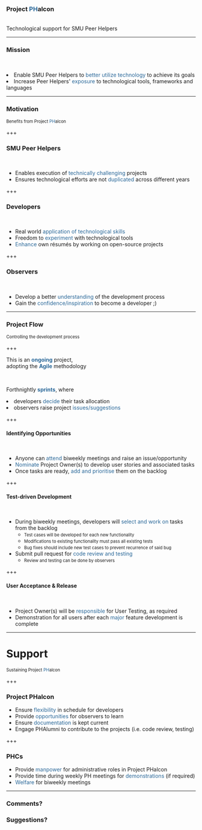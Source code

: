### Project <span style="color: #2A6899">PH</span>alcon
<br>
Technological support for SMU Peer Helpers

---

### Mission
<br>

<span><li>Enable SMU Peer Helpers to <span style="color: #2A6899">better utilize technology</span> to achieve its goals</li></span> <!-- .element: class="fragment" -->
<span><li>Increase Peer Helpers' <span style="color: #2A6899">exposure</span> to technological tools, frameworks and languages</li></span> <!-- .element: class="fragment" -->

---

### Motivation
<span style="font-size:0.8em;">Benefits from Project <span style="color: #2A6899">PH</span>alcon</span>

+++

### SMU Peer Helpers
<br>

- Enables execution of <span style="color: #2A6899">technically challenging</span> projects
- Ensures technological efforts are not <span style="color: #2A6899">duplicated</span> across different years

+++

### Developers
<br>

- Real world <span style="color: #2A6899">application<span> of technological skills
- Freedom to <span style="color: #2A6899">experiment</span> with technological tools
- <span style="color: #2A6899">Enhance</span> own résumés by working on open-source projects

+++

### Observers <!-- TODO Come up with a better name! -->
<br>

- Develop a better <span style="color: #2A6899">understanding</span> of the development process
- Gain the <span style="color: #2A6899">confidence/inspiration</span> to become a developer ;)

---

### Project Flow
<span style="font-size:0.8em;">Controlling the development process</span>

+++

<span>This is an <b style="color: #2A6899">ongoing</b> project,</span></br>
<span class="fragment" >adopting the <b style="color: #2A6899">Agile</b> methodology</span>

<br>

<span class="fragment" >Forthnightly <b style="color: #2A6899">sprints</b>, where</span>
<span><li>developers <span style="color: #2A6899">decide</span> their task allocation</li></span> <!-- .element: class="fragment" -->
<span><li>observers raise project <span style="color: #2A6899">issues/suggestions</span></li></span> <!-- .element: class="fragment" -->

+++

#### Identifying Opportunities
<br>

- Anyone can <span style="color: #2A6899">attend</span> biweekly meetings and raise an issue/opportunity
- <span style="color: #2A6899">Nominate</span> Project Owner(s) to develop user stories and associated tasks
- Once tasks are ready, <span style="color: #2A6899">add and prioritise</span> them on the backlog

+++

#### Test-driven Development
<br>

- During biweekly meetings, developers will <span style="color: #2A6899">select and work on</span> tasks from the backlog
    - <span style="font-size:0.8em;">Test cases will be developed for each new functionality</span>
    - <span style="font-size:0.8em;">Modifications to existing functionality must pass all existing tests</span>
    - <span style="font-size:0.8em;">Bug fixes should include new test cases to prevent recurrence of said bug</span>
- Submit pull request for <span style="color: #2A6899">code review and testing</span>
    - <span style="font-size:0.8em;">Review and testing can be done by observers</span>

+++

#### User Acceptance & Release
<br>

- Project Owner(s) will be <span style="color: #2A6899">responsible</span> for User Testing, as required
- Demonstration for all users after each <span style="color: #2A6899">major</span> feature development is complete

---

# Support
<span style="font-size:0.8em;">Sustaining Project <span style="color: #2A6899">PH</span>alcon</span>

+++

### Project PHalcon

- Ensure <span style="color: #2A6899">flexibility</span> in schedule for developers
- Provide <span style="color: #2A6899">opportunities</span> for observers to learn
- Ensure <span style="color: #2A6899">documentation</span> is kept current
- Engage PHAlumni to contribute to the projects (i.e. code review, testing)

+++

### PHCs

- Provide <span style="color: #2A6899">manpower</span> for administrative roles in Project PHalcon
- Provide time during weekly PH meetings for <span style="color: #2A6899">demonstrations</span> (if required)
- <span style="color: #2A6899">Welfare</span> for biweekly meetings

---

### Comments?
### Suggestions?
